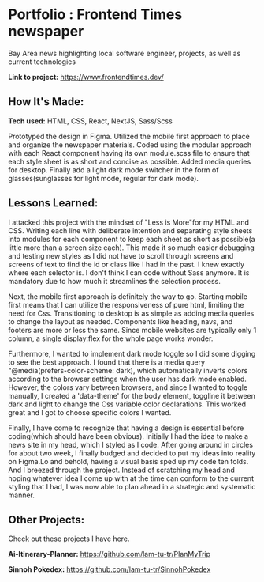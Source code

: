 # Portfolio : Frontend Times newspaper

Bay Area news highlighting local software engineer, projects, as well as current technologies

**Link to project:** https://www.frontendtimes.dev/



## How It's Made:

**Tech used:** HTML, CSS, React, NextJS, Sass/Scss

Prototyped the design in Figma. Utilized the mobile first approach to place and organize the newspaper materials. Coded using the modular approach with each React component having its own module.scss file to ensure that each style sheet is as short and concise as possible. Added media queries for desktop. Finally add a light dark mode switcher in the form of glasses(sunglasses for light mode, regular for dark mode).

## Lessons Learned:

I attacked this project with the mindset of "Less is More"for my HTML and CSS. Writing each line with deliberate intention and separating style sheets into modules for each component to keep each sheet as short as possible(a little more than a screen size each). This made it so much easier debugging and testing new styles as I did not have to scroll through screens and screens of text to find the id or class like I had in the past. I knew exactly where each selector is. I don't think I can code without Sass anymore. It is mandatory due to how much it streamlines the selection process.

Next, the mobile first approach is definitely the way to go. Starting mobile first means that I can utilize the responsiveness of pure html, limiting the need for Css. Transitioning to desktop is as simple as adding media queries to change the layout as needed. Components like heading, navs, and footers are more or less the same. Since mobile websites are typically only 1 column, a single display:flex for the whole page works wonder.

Furthermore, I wanted to implement dark mode toggle so I did some digging to see the best approach. I found that there is a media query "@media(prefers-color-scheme: dark), which automatically inverts colors according to the browser settings when the user has dark mode enabled. However, the colors vary between browsers, and since I wanted to toggle manually, I created a 'data-theme' for the body element, toggline it between dark and light to change the Css variable color declarations. This worked great and I got to choose specific colors I wanted.

Finally, I have come to recognize that having a design is essential before coding(which should have been obvious). Initially I had the idea to make a news site in my head, which I styled as I code. After going around in circles for about two week, I finally budged and decided to put my ideas into reality on Figma.Lo and behold, having a visual basis sped up my code ten folds. And I breezed through the project. Instead of scratching my head and hoping whatever idea I come up with at the time can conform to the current styling that I had, I was now able to plan ahead in a strategic and systematic manner.

## Other Projects:

Check out these projects I have here.

**Ai-Itinerary-Planner:** https://github.com/lam-tu-tr/PlanMyTrip

**Sinnoh Pokedex:** https://github.com/lam-tu-tr/SinnohPokedex
